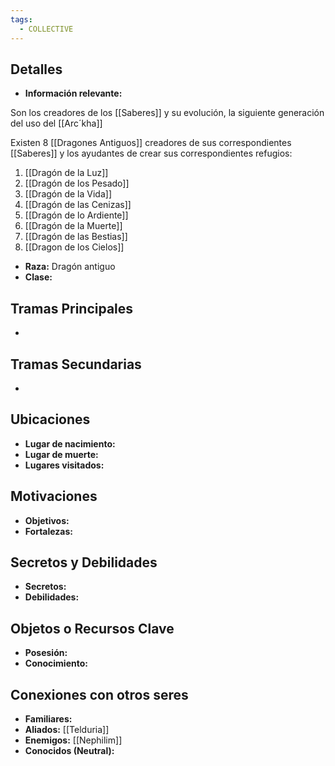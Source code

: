 ```yaml
---
tags:
  - COLLECTIVE
---
```

## Detalles
- **Información relevante:**

Son los creadores de los [[Saberes]] y su evolución, la siguiente generación del uso del [[Arc´kha]]

Existen 8 [[Dragones Antiguos]] creadores de sus correspondientes [[Saberes]] y los ayudantes de crear sus correspondientes refugios:

1. [[Dragón de la Luz]]
2. [[Dragón de los Pesado]]
3. [[Dragón de la Vida]]
4. [[Dragón de las Cenizas]]
5. [[Dragón de lo Ardiente]]
6. [[Dragón de la Muerte]]
7. [[Dragón de las Bestias]]
8. [[Dragon de los Cielos]]

- **Raza:** Dragón antiguo
- **Clase:**

## Tramas Principales
- 

## Tramas Secundarias
- 

## Ubicaciones
- **Lugar de nacimiento:**
- **Lugar de muerte:**
- **Lugares visitados:**

## Motivaciones
- **Objetivos:**
- **Fortalezas:**

## Secretos y Debilidades 
- **Secretos:**
- **Debilidades:**

## Objetos o Recursos Clave
- **Posesión:**
- **Conocimiento:**

## Conexiones con otros seres
- **Familiares:**
- **Aliados:** [[Telduria]]
- **Enemigos:** [[Nephilim]]
- **Conocidos (Neutral):**